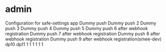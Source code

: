 # admin
Configuration for safe-settings app
Dummy push
Dummy push 2
Dummy push 3
Dummy push 4
Dummy push 5
Dummy push 6 after webhook registration
Dummy push 7 after webhook registration
Dummy push 8 after webhook registration
Dummy push 9 after webhook registration(smee-dev)
dp10
dp11
1
1
1
1
1
1
